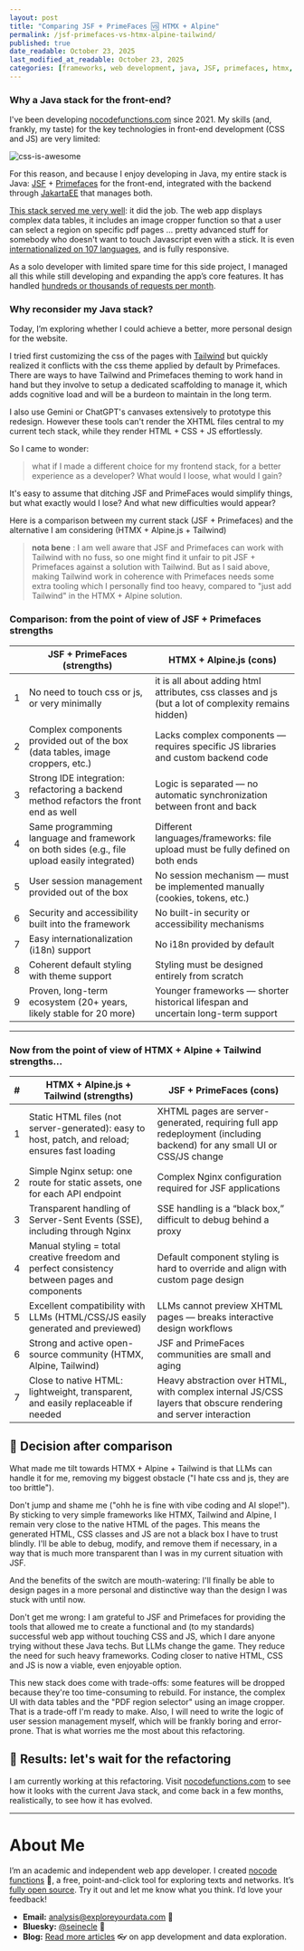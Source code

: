 ```yaml
---
layout: post
title: "Comparing JSF + PrimeFaces 🆚 HTMX + Alpine"
permalink: /jsf-primefaces-vs-htmx-alpine-tailwind/
published: true
date_readable: October 23, 2025
last_modified_at_readable: October 23, 2025
categories: [frameworks, web development, java, JSF, primefaces, htmx, alpine, tailwind]
---
```


### Why a Java stack for the front-end?

I've been developing [nocodefunctions.com](https://nocodefunctions.com) since 2021. My skills (and, frankly, my taste) for the key technologies in front-end development (CSS and JS) are very limited:

![css-is-awesome](https://github.com/user-attachments/assets/5903b606-3238-4c91-9fad-f966476d269c)

For this reason, and because I enjoy developing in Java, my entire stack is Java: [JSF](https://github.com/jakartaee/faces) + [Primefaces](https://showcase.primefaces.org) for the front-end, integrated with the backend through [JakartaEE](https://jakarta.ee/learn/starter-guides/) that manages both.

[This stack served me very well](https://nocodefunctions.com/blog/java-frontend-web-app/): it did the job. The web app displays complex data tables, it includes an image cropper function so that a user can select a region on specific pdf pages ... pretty advanced stuff for somebody who doesn't want to touch Javascript even with a stick. It is even [internationalized on 107 languages](https://nocodefunctions.com/blog/translated-web-app-in-107-languages-i18n/), and is fully responsive.

As a solo developer with limited spare time for this side project, I managed all this while still developing and expanding the app’s core features. It has handled [hundreds or thousands of requests per month](https://public.nocodefunctions.com/).


### Why reconsider my Java stack?

Today, I’m exploring whether I could achieve a better, more personal design for the website.

I tried first customizing the css of the pages with [Tailwind](https://tailwindcss.com/) but quickly realized it conflicts with the css theme applied by default by Primefaces. There are ways to have Tailwind and Primefaces theming to work hand in hand but they involve to setup a dedicated scaffolding to manage it, which adds cognitive load and will be a burdeon to maintain in the long term.

I also use Gemini or ChatGPT's canvases extensively to prototype this redesign. However these tools can't render the XHTML files central to my current tech stack, while they render HTML + CSS + JS effortlessly.

So I came to wonder:

> what if I made a different choice for my frontend stack, for a better experience as a developer? What would I loose, what would I gain?

It's easy to assume that ditching JSF and PrimeFaces would simplify things, but what exactly would I lose? And what new difficulties would appear?

Here is a comparison between my current stack (JSF + Primefaces) and the alternative I am considering (HTMX + Alpine.js + Tailwind)

> **nota bene** : I am well aware that JSF and Primefaces can work with Tailwind with no fuss, so one might find it unfair to pit JSF + Primefaces against a solution with Tailwind. But as I said above, making Tailwind work in coherence with Primefaces needs some extra tooling which I personally find too heavy, compared to "just add Tailwind" in the HTMX + Alpine solution.

### Comparison: from the point of view of JSF + Primefaces strengths


|   | **JSF + PrimeFaces (strengths)**                                                            | **HTMX + Alpine.js (cons)**                                                       |
| - | ------------------------------------------------------------------------------------------- | --------------------------------------------------------------------------------- |
| 1 | No need to touch css or js, or very minimally                                               | it is all about adding html attributes, css classes and js (but a lot of complexity remains hidden)|
| 2 | Complex components provided out of the box (data tables, image croppers, etc.)              | Lacks complex components — requires specific JS libraries and custom backend code |
| 3 | Strong IDE integration: refactoring a backend method refactors the front end as well        | Logic is separated — no automatic synchronization between front and back          |
| 4 | Same programming language and framework on both sides (e.g., file upload easily integrated) | Different languages/frameworks: file upload must be fully defined on both ends    |
| 5 | User session management provided out of the box                                             | No session mechanism — must be implemented manually (cookies, tokens, etc.)       |
| 6 | Security and accessibility built into the framework                                         | No built-in security or accessibility mechanisms                                  |
| 7 | Easy internationalization (i18n) support                                                    | No i18n provided by default                                                       |
| 8 | Coherent default styling with theme support                                                 | Styling must be designed entirely from scratch                                    |
| 9 | Proven, long-term ecosystem (20+ years, likely stable for 20 more)                          | Younger frameworks — shorter historical lifespan and uncertain long-term support  |

---

### Now from the point of view of HTMX + Alpine + Tailwind strengths...


| # | **HTMX + Alpine.js + Tailwind (strengths)**                                                                | **JSF + PrimeFaces (cons)**                                                                                             |
| - | ----------------------------------------------------------------------------------------------- | ----------------------------------------------------------------------------------------------------------------------- |
| 1 | Static HTML files (not server-generated): easy to host, patch, and reload; ensures fast loading | XHTML pages are server-generated, requiring full app redeployment (including backend) for any small UI or CSS/JS change |
| 2 | Simple Nginx setup: one route for static assets, one for each API endpoint                      | Complex Nginx configuration required for JSF applications                                                               |
| 3 | Transparent handling of Server-Sent Events (SSE), including through Nginx                       | SSE handling is a “black box,” difficult to debug behind a proxy                                                        |
| 4 | Manual styling = total creative freedom and perfect consistency between pages and components    | Default component styling is hard to override and align with custom page design                                         |
| 5 | Excellent compatibility with LLMs (HTML/CSS/JS easily generated and previewed)                  | LLMs cannot preview XHTML pages — breaks interactive design workflows                                                   |
| 6 | Strong and active open-source community (HTMX, Alpine, Tailwind)                                | JSF and PrimeFaces communities are small and aging                                                                      |
| 7 | Close to native HTML: lightweight, transparent, and easily replaceable if needed                | Heavy abstraction over HTML, with complex internal JS/CSS layers that obscure rendering and server interaction          |

## 🔀 Decision after comparison

What made me tilt towards HTMX + Alpine + Tailwind is that LLMs can handle it for me, removing my biggest obstacle ("I hate css and js, they are too brittle").

Don't jump and shame me ("ohh he is fine with vibe coding and AI slope!"). By sticking to very simple frameworks like HTMX, Tailwind and Alpine,  I remain very close to the native HTML of the pages. This means the generated HTML, CSS classes and JS are not a black box I have to trust blindly. I'll be able to debug, modify, and remove them if necessary, in a way that is much more transparent than I was in my current situation with JSF.

And the benefits of the switch are mouth-watering: I'll finally be able to design pages in a more personal and distinctive way than the design I was stuck with until now.

Don't get me wrong: I am grateful to JSF and Primefaces for providing the tools that allowed me to create a functional and (to my standards) successful web app without touching CSS and JS, which I dare anyone trying without these Java techs. But LLMs change the game. They reduce the need for such heavy frameworks. Coding closer to native HTML, CSS and JS is now a viable, even enjoyable option.

This new stack does come with trade-offs: some features will be dropped because they're too time-consuming to rebuild. For instance, the complex UI with data tables and the "PDF region selector" using an image cropper. That is a trade-off I'm ready to make. Also, I will need to write the logic of user session management myself, which will be frankly boring and error-prone. That is what worries me the most about this refactoring.

## 🎯 Results: let's wait for the refactoring

I am currently working at this refactoring. Visit [nocodefunctions.com](htpps://nocodefunctions.com) to see how it looks with the current Java stack, and come back in a few months, realistically, to see how it has evolved.

---
# About Me

I’m an academic and independent web app developer. I created [nocode functions](https://nocodefunctions.com) 🔎, a free, point-and-click tool for exploring texts and networks. It’s [fully open source](https://github.com/seinecle/nocodefunctions). Try it out and let me know what you think. I’d love your feedback!

* **Email:** [analysis@exploreyourdata.com](mailto:analysis@exploreyourdata.com) 📧
* **Bluesky:** [@seinecle](https://bsky.app/profile/seinecle.bsky.social) 📱
* **Blog:** [Read more articles](https://nocodefunctions.com/blog) 👓 on app development and data exploration.
